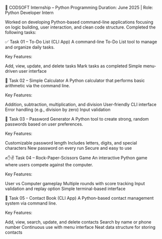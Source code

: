 🔹 CODSOFT Internship – Python Programming
Duration: June 2025 | Role: Python Developer Intern

Worked on developing Python-based command-line applications focusing on logic building, user interaction, and clean code structure. Completed the following tasks:

✅ Task 01 – To-Do List (CLI App)
A command-line To-Do List tool to manage and organize daily tasks.

Key Features:

Add, view, update, and delete tasks
Mark tasks as completed
Simple menu-driven user interface

🧮 Task 02 – Simple Calculator
A Python calculator that performs basic arithmetic via the command line.

Key Features:

Addition, subtraction, multiplication, and division
User-friendly CLI interface
Error handling (e.g., division by zero)
Input validation

🔐 Task 03 – Password Generator
A Python tool to create strong, random passwords based on user preferences.

Key Features:

Customizable password length
Includes letters, digits, and special characters
New password on every run
Secure and easy to use

✊✋✌️ Task 04 – Rock-Paper-Scissors Game
An interactive Python game where users compete against the computer.

Key Features:  

User vs Computer gameplay
Multiple rounds with score tracking
Input validation and replay option
Simple terminal-based interface

📒 Task 05 – Contact Book (CLI App)
A Python-based contact management system via command line.

Key Features:

Add, view, search, update, and delete contacts
Search by name or phone number
Continuous use with menu interface
Neat data structure for storing contacts

